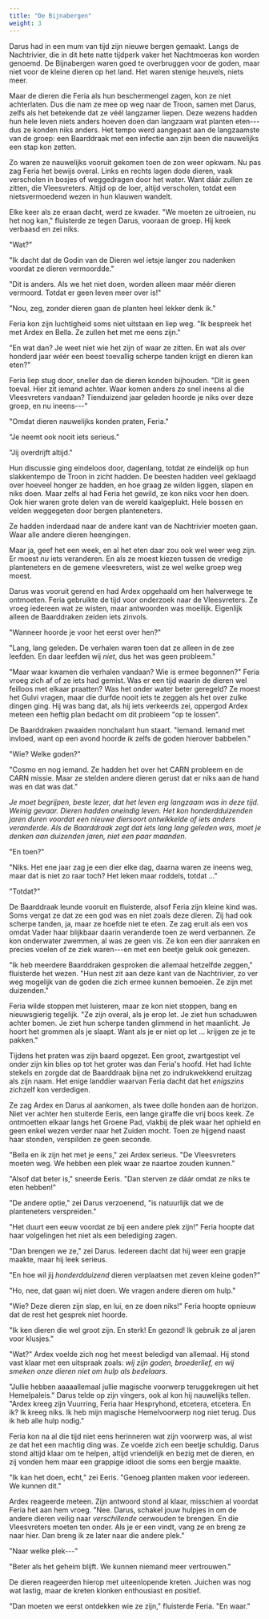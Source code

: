 ```yaml
---
title: "De Bijnabergen"
weight: 3
---
```


Darus had in een mum van tijd zijn nieuwe bergen gemaakt. Langs de Nachtrivier, die in dit hete natte tijdperk vaker het Nachtmoeras kon worden genoemd. De Bijnabergen waren goed te overbruggen voor de goden, maar niet voor de kleine dieren op het land. Het waren stenige heuvels, niets meer.

Maar de dieren die Feria als hun beschermengel zagen, kon ze niet achterlaten. Dus die nam ze mee op weg naar de Troon, samen met Darus, zelfs als het betekende dat ze véél langzamer liepen. Deze wezens hadden hun hele leven niets anders hoeven doen dan langzaam wat planten eten---dus ze konden niks anders. Het tempo werd aangepast aan de langzaamste van de groep: een Baarddraak met een infectie aan zijn been die nauwelijks een stap kon zetten.

Zo waren ze nauwelijks vooruit gekomen toen de zon weer opkwam. Nu pas zag Feria het bewijs overal. Links en rechts lagen dode dieren, vaak verscholen in bosjes of weggedragen door het water. Want dáár zullen ze zitten, die Vleesvreters. Altijd op de loer, altijd verscholen, totdat een nietsvermoedend wezen in hun klauwen wandelt.

Elke keer als ze eraan dacht, werd ze kwader. "We moeten ze uitroeien, nu het nog kan," fluisterde ze tegen Darus, vooraan de groep. Hij keek verbaasd en zei niks.

"Wat?"

"Ik dacht dat de Godin van de Dieren wel ietsje langer zou nadenken voordat ze dieren vermoordde."

"Dit is anders. Als we het niet doen, worden alleen maar méér dieren vermoord. Totdat er geen leven meer over is!"

"Nou, zeg, zonder dieren gaan de planten heel lekker denk ik."

Feria kon zijn luchtigheid soms niet uitstaan en liep weg. "Ik bespreek het met Ardex en Bella. Ze zullen het met me eens zijn."

"En wat dan? Je weet niet wie het zijn of waar ze zitten. En wat als over honderd jaar wéér een beest toevallig scherpe tanden krijgt en dieren kan eten?"

Feria liep stug door, sneller dan de dieren konden bijhouden. "Dit is geen toeval. Hier zit iemand achter. Waar komen anders zo snel ineens al die Vleesvreters vandaan? Tienduizend jaar geleden hoorde je niks over deze groep, en nu ineens---"

"Omdat dieren nauwelijks konden praten, Feria."

"Je neemt ook nooit iets serieus."

"Jij overdrijft altijd."

Hun discussie ging eindeloos door, dagenlang, totdat ze eindelijk op hun slakkentempo de Troon in zicht hadden. De beesten hadden veel geklaagd over hoeveel honger ze hadden, en hoe graag ze wilden liggen, slapen en niks doen. Maar zelfs al had Feria het gewild, ze kon niks voor hen doen. Ook hier waren grote delen van de wereld kaalgeplukt. Hele bossen en velden weggegeten door bergen planteneters. 

Ze hadden inderdaad naar de andere kant van de Nachtrivier moeten gaan. Waar alle andere dieren heengingen.

Maar ja, geef het een week, en al het eten daar zou ook wel weer weg zijn. Er moest _nu_ iets veranderen. En als ze moest kiezen tussen de vredige planteneters en de gemene vleesvreters, wist ze wel welke groep weg moest.

Darus was vooruit gerend en had Ardex opgehaald om hen halverwege te ontmoeten. Feria gebruikte de tijd voor onderzoek naar de Vleesvreters. Ze vroeg iedereen wat ze wisten, maar antwoorden was moeilijk. Eigenlijk alleen de Baarddraken zeiden iets zinvols.

"Wanneer hoorde je voor het eerst over hen?"

"Lang, lang geleden. De verhalen waren toen dat ze alleen in de zee leefden. En daar leefden wij _niet_, dus het was geen probleem."

"Maar waar kwamen die verhalen vandaan? Wie is ermee begonnen?" Feria vroeg zich af of ze iets had gemist. Was er een tijd waarin de dieren wel feilloos met elkaar praatten? Was het onder water beter geregeld? Ze moest het Gulvi vragen, maar die durfde nooit iets te zeggen als het over zulke dingen ging. Hij was bang dat, als hij iets verkeerds zei, oppergod Ardex meteen een heftig plan bedacht om dit probleem "op te lossen".

De Baarddraken zwaaiden nonchalant hun staart. "Iemand. Iemand met invloed, want op een avond hoorde ik zelfs de goden hierover babbelen."

"Wie? Welke goden?"

"Cosmo en nog iemand. Ze hadden het over het CARN probleem en de CARN missie. Maar ze stelden andere dieren gerust dat er niks aan de hand was en dat was dat."

_Je moet begrijpen, beste lezer, dat het leven erg langzaam was in deze tijd. Weinig gevaar. Dieren hadden oneindig leven. Het kon honderdduizenden jaren duren voordat een nieuwe diersoort ontwikkelde of iets anders veranderde. Als de Baarddraak zegt dat iets lang lang geleden was, moet je denken aan duizenden jaren, niet een paar maanden._

"En toen?"

"Niks. Het ene jaar zag je een dier elke dag, daarna waren ze ineens weg, maar dat is niet zo raar toch? Het leken maar roddels, totdat ..."

"Totdat?"

De Baarddraak leunde vooruit en fluisterde, alsof Feria zijn kleine kind was. Soms vergat ze dat ze een god was en niet zoals deze dieren. Zij had ook scherpe tanden, ja, maar ze hoefde niet te eten. Ze zag eruit als een vos omdat Vader haar blijkbaar daarin veranderde toen ze werd verbannen. Ze kon onderwater zwemmen, al was ze geen vis. Ze kon een dier aanraken en precies voelen of ze ziek waren---en met een beetje geluk ook genezen.

"Ik heb meerdere Baarddraken gesproken die allemaal hetzelfde zeggen," fluisterde het wezen. "Hun nest zit aan deze kant van de Nachtrivier, zo ver weg mogelijk van de goden die zich ermee kunnen bemoeien. Ze zijn met duizenden."

Feria wilde stoppen met luisteren, maar ze kon niet stoppen, bang en nieuwsgierig tegelijk. "Ze zijn overal, als je erop let. Je ziet hun schaduwen achter bomen. Je ziet hun scherpe tanden glimmend in het maanlicht. Je hoort het grommen als je slaapt. Want als je er niet op let ... krijgen ze je te pakken."

Tijdens het praten was zijn baard opgezet. Een groot, zwartgestipt vel onder zijn kin blies op tot het groter was dan Feria's hoofd. Het had lichte stekels en zorgde dat de Baarddraak bijna net zo indrukwekkend eruitzag als zijn naam. Het enige landdier waarvan Feria dacht dat het _enigszins_ zichzelf kon verdedigen.

Ze zag Ardex en Darus al aankomen, als twee dolle honden aan de horizon. Niet ver achter hen stuiterde Eeris, een lange giraffe die vrij boos keek. Ze ontmoetten elkaar langs het Groene Pad, vlakbij de plek waar het ophield en geen enkel wezen verder naar het Zuiden mocht. Toen ze hijgend naast haar stonden, verspilden ze geen seconde.

"Bella en ik zijn het met je eens," zei Ardex serieus. "De Vleesvreters moeten weg. We hebben een plek waar ze naartoe zouden kunnen."

"Alsof dat beter is," sneerde Eeris. "Dan sterven ze dáár omdat ze niks te eten hebben!"

"De andere optie," zei Darus verzoenend, "is natuurlijk dat we de planteneters verspreiden."

"Het duurt een eeuw voordat ze bij een andere plek zijn!" Feria hoopte dat haar volgelingen het niet als een belediging zagen.

"Dan brengen we ze," zei Darus. Iedereen dacht dat hij weer een grapje maakte, maar hij leek serieus.

"En hoe wil jij _honderdduizend_ dieren verplaatsen met zeven kleine goden?"

"Ho, nee, dat gaan wij niet doen. We vragen andere dieren om hulp."

"Wie? Deze dieren zijn slap, en lui, en ze doen niks!" Feria hoopte opnieuw dat de rest het gesprek niet hoorde.

"Ik ken dieren die wel groot zijn. En sterk! En gezond! Ik gebruik ze al jaren voor klusjes."

"Wat?" Ardex voelde zich nog het meest beledigd van allemaal. Hij stond vast klaar met een uitspraak zoals: _wij zijn goden, broederlief, en wij smeken onze dieren niet om hulp als bedelaars_.

"Jullie hebben aaaaallemaal jullie magische voorwerp teruggekregen uit het Hemelpaleis." Darus telde op zijn vingers, ook al kon hij nauwelijks tellen. "Ardex kreeg zijn Vuurring, Feria haar Hespryhond, etcetera, etcetera. En ik? Ik kreeg niks. Ik heb mijn magische Hemelvoorwerp nog niet terug. Dus ik heb alle hulp nodig."

Feria kon na al die tijd niet eens herinneren wat zijn voorwerp was, al wist ze dat het een machtig ding was. Ze voelde zich een beetje schuldig. Darus stond altijd klaar om te helpen, altijd vriendelijk en bezig met de dieren, en zij vonden hem maar een grappige idioot die soms een bergje maakte.

"Ik kan het doen, echt," zei Eeris. "Genoeg planten maken voor iedereen. We kunnen dit."

Ardex reageerde meteen. Zijn antwoord stond al klaar, misschien al voordat Feria het aan hem vroeg. "Nee. Darus, schakel jouw hulpjes in om de andere dieren veilig naar _verschillende_ oerwouden te brengen. En die Vleesvreters moeten ten onder. Als je er een vindt, vang ze en breng ze naar hier. Dan breng ik ze later naar die andere plek."

"Naar welke plek---"

"Beter als het geheim blijft. We kunnen niemand meer vertrouwen."

De dieren reageerden hierop met uiteenlopende kreten. Juichen was nog wat lastig, maar de kreten klonken enthousiast en positief.

"Dan moeten we eerst ontdekken wie ze zijn," fluisterde Feria. "En waar."